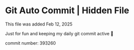 # Git Auto Commit | Hidden File

This file was added Feb 12, 2025

Just for fun and keeping my daily git commit active 🤪

commit number: 393260
